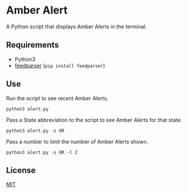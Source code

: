 # Amber Alert

A Python script that displays Amber Alerts in the terminal.

## Requirements

* Python3
* [feedparser](https://pypi.org/project/feedparser/) (`pip install feedparser`)

## Use

Run the script to see recent Amber Alerts.

`python3 alert.py`

Pass a State abbreviation to the script to see Amber Alerts for that state.

`python3 alert.py -s OR`

Pass a number to limit the number of Amber Alerts shown.

`python3 alert.py -s OR -l 2`

## License

[MIT](https://mit-license.org/)
